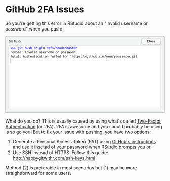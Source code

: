 # GitHub 2FA Issues

So you're getting this error in RStudio about an "Invalid username or password" when you push:

![failed_push](images/failed_push.png)



What do you do? This is usually caused by using what's called [Two-Factor Authentication](https://help.github.com/articles/securing-your-account-with-two-factor-authentication-2fa/) (or 2FA). 2FA is awesome and you should probably be using is so go you! But to fix your issue with pushing, you have two options:

1. Generate a Personal Access Token (PAT) using [GitHub's instructions](https://help.github.com/articles/creating-a-personal-access-token-for-the-command-line/) and use it insetad of your password when RStudio prompts you or,
2. Use SSH instead of HTTPS. Follow this guide: http://happygitwithr.com/ssh-keys.html

Method (2) is preferable in most scenarios but (1) may be more straightforward for some users.
